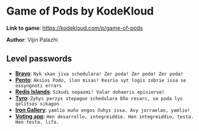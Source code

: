 # Game of Pods by KodeKloud

**Link to game**: https://kodekloud.com/p/game-of-pods

**Author**: Vijin Palazhi


## Level passwords
- **[Bravo](https://github.com/5kr1p7/game-of-pods/raw/master/solutions/bravo.yaml)**: `Nyk skan jiva schedulara! Zer poda! Zer poda! Zer poda!`
- **[Pento](https://github.com/5kr1p7/game-of-pods/raw/master/solutions/pento.yaml)**: `Aksios Podo, ilon misas! Kesrio syt logis zobrie issa se ossyngnoti errars`
- **[Redis Islands](https://github.com/5kr1p7/game-of-pods/raw/master/solutions/redis-islands.yaml)**: `Sikudi nopazmi! Valar dohaeris episierve!`
- **[Tyro](https://github.com/5kr1p7/game-of-pods/raw/master/solutions/tyro.yaml)**: `Zyhys perzys stepagon schedulara Oño resarc, se poda lys qelitsos sikagon`
- **[Iron Gallery](https://github.com/5kr1p7/game-of-pods/raw/master/solutions/iron-gallery.yaml)**: `yamlio muño engos ñuhys issa. Avy jorraelan, yamlio!`
- **[Voting app](https://github.com/5kr1p7/game-of-pods/raw/master/solutions/voting-app.yaml)**: `Hen desarrollo, integreiddio. Hen integreiddio, testa. Hen testa, lifa.`
